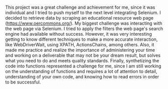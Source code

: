 This project was a great challenge and achievement for me, since it was individual and I tried to push myself to the next level integrating Selenium.
I decided to retrieve data by scraping an educational resource web page (https://www.oercommons.org/).
My biggest challenge was interacting with the web page via Selenium. I tried to apply the filters the web page's search engine had available without success. However, it was very interesting getting to know different techniques to make a more accurate interaction, like WebDriverWait, using XPATH, ActionsChains, among others. Also, it made me practice and realize the importance of administering your time and working on a deliverable that may not be your dream result, but solves what you need to do and meets quality standards. Finally, synthetizing the code into functions represented a challenge for me, since I am still working on the understanding of functions and requires a lot of attention to detail, understanding of your own code, and knowing how to read errors in order to be successful.

